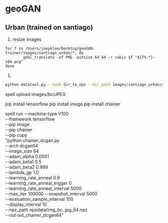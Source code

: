 # geoGAN

## Urban (trained on santiago)

1. resize images

```
for f in /Users/joeyklee/Desktop/geoGAN-trainer/images/santiago_urban/*; do 
        gdal_translate -of PNG -outsize 64 64 -r cubic $f "${f%.*}-s64.png"
done

```


1. 

```bash
python datatool.py --task dir_to_npz --dir_path images/santiago_urban/s64 --npz_path npzdata/img_santiago_urban_64.npz --size 64
```



spell upload images/bc/JPEG



pip install tensorflow
pip install image
pip install chainer


spell run --machine-type V100 \
            --framework tensorflow \
            --pip image \
            --pip chainer \
            --pip cupy \
    "python chainer_dcgan.py \
    --arch dcgan64 \
    --image_size 64 \
    --adam_alpha 0.0001 \
    --adam_beta1 0.5 \
    --adam_beta2 0.999 \
    --lambda_gp 1.0 \
    --learning_rate_anneal 0.9 \
    --learning_rate_anneal_trigger 0 \
    --learning_rate_anneal_interval 5000 \
    --max_iter 100000 --snapshot_interval 5000 \
    --evaluation_sample_interval 100 \
    --display_interval 10 \
    --npz_path npzdata/img_bc_jpg_64.npz \
    --out out_chainer_dcgan64"
